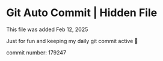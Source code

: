 # Git Auto Commit | Hidden File

This file was added Feb 12, 2025

Just for fun and keeping my daily git commit active 🤪

commit number: 179247
